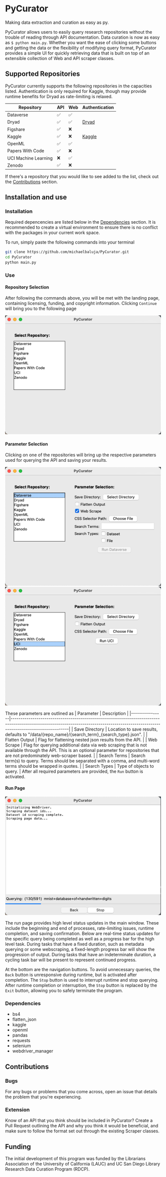 # PyCurator
Making data extraction and curation as easy as py.

PyCurator allows users to easily query research repositories without the trouble of reading through API
documentation. Data curation is now as easy as ```$ python main.py```. Whether you want the ease of clicking
some buttons and getting the data or the flexibility of modifying query format, PyCurator provides a simple
UI for quickly retrieving data that is built on top of an extensible collection of Web and API scraper classes.

## Supported Repositories
PyCurator currently supports the following repositories in the capacities listed. Authentication is only required for Kaggle,
though may provide runtime benefits for Dryad as rate-limiting is relaxed.

| Repository           | API                | Web                | Authentication                                                                               |
|----------------------|--------------------|--------------------|----------------------------------------------------------------------------------------------|
| Dataverse            | :white_check_mark: | :white_check_mark: |                                                                                              |
| Dryad                | :white_check_mark: | :white_check_mark: | [Dryad](https://github.com/CDL-Dryad/dryad-app/blob/main/documentation/apis/api_accounts.md) |
| Figshare             | :white_check_mark: | :x:                |                                                                                              |
| Kaggle               | :white_check_mark: | :x:                | [Kaggle](https://www.kaggle.com/docs/api#authentication)                                     |
| OpenML               | :white_check_mark: | :white_check_mark: |                                                                                              |
| Papers With Code     | :white_check_mark: | :x:                |                                                                                              |
| UCI Machine Learning | :x:                | :white_check_mark: |                                                                                              |
| Zenodo               | :white_check_mark: | :x:                |                                                                                              |

If there's a repository that you would like to see added to the list, check out the [Contributions](#contributions) section.

## Installation and use
### Installation
Required depencencies are listed below in the [Dependencies](#dependencies) section.
It is recommended to create a virtual environment to ensure there is no conflict with the packages
in your current work space.

To run, simply paste the following commands into your terminal
```bash
git clone https://github.com/michaelbaluja/PyCurator.git
cd PyCurator
python main.py
```

### Use
#### Repository Selection
After following the commands above, you will be met with the landing page, containing licensing, funding, and 
copyright information. Clicking ```Continue``` will bring you to the following page 

![Repository Selection Page](/images/repo_selection.png "Repository Selection Page")

#### Parameter Selection
Clicking on one of the repositories will bring up the respective parameters used for querying the API and 
saving your results.

![Parameter Selection](/images/param_selection_1.png "Dataverse Parameter Selection")
![Parameter Selection](/images/param_selection_2.png "UCI Parameter Selection")

These parameters are outlined as
| Parameter      | Description                                                                                                                                                                             |
|----------------|-----------------------------------------------------------------------------------------------------------------------------------------------------------------------------------------|
| Save Directory | Location to save results, defaults to "/data/{repo_name}/{search_term}_{search_type}.json".                                                                                             |
| Flatten Output | Flag for flattening nested json results from the API.                                                                                                                                   |
| Web Scrape     | Flag for querying additional data via web scraping that is not available through the API.  This is an optional parameter for repositories that are not predominately web-scraper based. |
| Search Terms   | Search term(s) to query. Terms should be separated with a comma, and multi-word terms should be wrapped in quotes.                                                                      |
| Search Types   | Type of objects to query.                                                                                                                                                               |
After all required parameters are provided, the ```Run``` button is activated.

#### Run Page
![Run Page](/images/run_page.png "Run Page")

The run page provides high level status updates in the main window. These include the beginning and end
of processes, rate-limiting issues, runtime completion, and saving confirmation. Below are real-time status updates for the 
specific query being completed as well as a progress bar for the high level task. During tasks that have
a fixed duration, such as metadata querying or some webscraping, a fixed-length progress bar will show
the progression of output. During tasks that have an indeterminate duration, a cycling task bar will be 
present to represent continued progress.

At the bottom are the navigation buttons. To avoid unnecessary queries, the ```Back``` button is unresponsive 
during runtime, but is activated after completion. The ```Stop``` button is used to interrupt runtime and stop querying.
After runtime completion or interruption, the ```Stop``` button is replaced by the ```Exit``` button, allowing you to 
safely terminate the program.

### Dependencies
- bs4
- flatten_json
- kaggle
- openml
- pandas
- requests
- selenium
- webdriver_manager

## Contributions
### Bugs
For any bugs or problems that you come across, open an issue that details the problem that 
you're experiencing.

### Extension
Know of an API that you think should be included in PyCurator? Create a Pull Request outlining
the API and why you think it would be beneficial, and make sure to follow the format set out
through the existing Scraper classes.

## Funding
The initial development of this program was funded by the Librarians Association of the University of California (LAUC) and UC San Diego Library Research Data Curation Program (RDCP).
